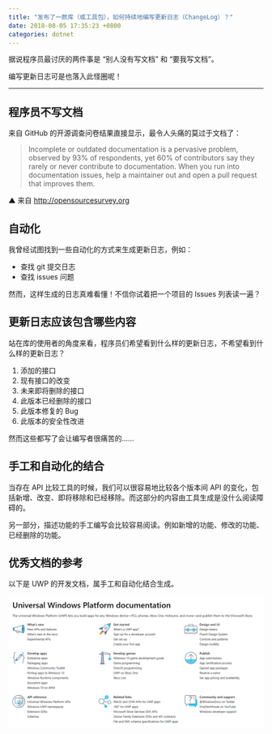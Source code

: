 ```yaml
---
title: "发布了一款库（或工具包），如何持续地编写更新日志（ChangeLog）？"
date: 2018-08-05 17:35:23 +0800
categories: dotnet
---
```


据说程序员最讨厌的两件事是 “别人没有写文档” 和 “要我写文档”。

编写更新日志可是也落入此怪圈呢！

---

<div id="toc"></div>

## 程序员不写文档

来自 GitHub 的开源调查问卷结果直接显示，最令人头痛的莫过于文档了：

> Incomplete or outdated documentation is a pervasive problem, observed by 93% of respondents, yet 60% of contributors say they rarely or never contribute to documentation. When you run into documentation issues, help a maintainer out and open a pull request that improves them.

▲ 来自 <http://opensourcesurvey.org>

## 自动化

我曾经试图找到一些自动化的方式来生成更新日志，例如：

- 查找 git 提交日志
- 查找 issues 问题

然而，这样生成的日志真难看懂！不信你试着把一个项目的 Issues 列表读一遍？

## 更新日志应该包含哪些内容

站在库的使用者的角度来看，程序员们希望看到什么样的更新日志，不希望看到什么样的更新日志？

1. 添加的接口
1. 现有接口的改变
1. 未来即将删除的接口
1. 此版本已经删除的接口
1. 此版本修复的 Bug
1. 此版本的安全性改进

然而这些都写了会让编写者很痛苦的……

## 手工和自动化的结合

当存在 API 比较工具的时候，我们可以很容易地比较各个版本间 API 的变化，包括新增、改变、即将移除和已经移除。而这部分的内容由工具生成是没什么阅读障碍的。

另一部分，描述功能的手工编写会比较容易阅读。例如新增的功能、修改的功能、已经删除的功能。

## 优秀文档的参考

以下是 UWP 的开发文档，属手工和自动化结合生成。

![UWP 文档](/static/posts/2018-08-05-17-34-12.png)
